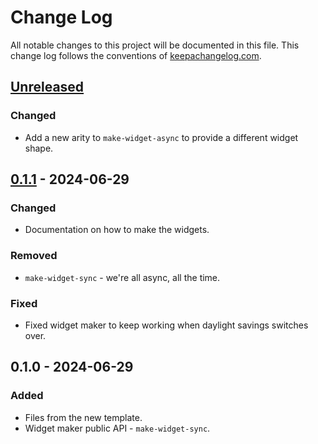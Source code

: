 # Change Log
All notable changes to this project will be documented in this file. This change log follows the conventions of [keepachangelog.com](http://keepachangelog.com/).

## [Unreleased]
### Changed
- Add a new arity to `make-widget-async` to provide a different widget shape.

## [0.1.1] - 2024-06-29
### Changed
- Documentation on how to make the widgets.

### Removed
- `make-widget-sync` - we're all async, all the time.

### Fixed
- Fixed widget maker to keep working when daylight savings switches over.

## 0.1.0 - 2024-06-29
### Added
- Files from the new template.
- Widget maker public API - `make-widget-sync`.

[Unreleased]: https://sourcehost.site/your-name/day-one/compare/0.1.1...HEAD
[0.1.1]: https://sourcehost.site/your-name/day-one/compare/0.1.0...0.1.1
